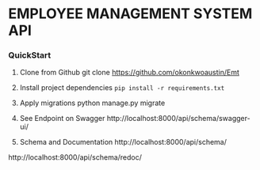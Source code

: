 # EMPLOYEE MANAGEMENT SYSTEM API

### QuickStart
1. Clone from Github
git clone https://github.com/okonkwoaustin/Emt

2. Install project dependencies
`pip install -r requirements.txt`

3. Apply migrations
python manage.py migrate

4. See Endpoint on Swagger
http://localhost:8000/api/schema/swagger-ui/

5. Schema and Documentation
http://localhost:8000/api/schema/ 

http://localhost:8000/api/schema/redoc/